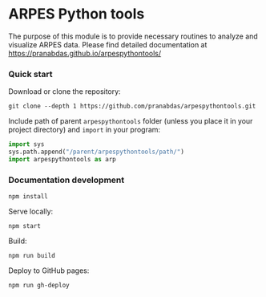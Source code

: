 # ARPES Python tools
The purpose of this module is to provide necessary routines to analyze and
visualize ARPES data. Please find detailed documentation at
<https://pranabdas.github.io/arpespythontools/>

### Quick start
Download or clone the repository:
```console
git clone --depth 1 https://github.com/pranabdas/arpespythontools.git
```

Include path of parent `arpespythontools` folder (unless you place it in your
project directory) and `import` in your program:
```python
import sys
sys.path.append("/parent/arpespythontools/path/")
import arpespythontools as arp
```

### Documentation development
```console
npm install
```

Serve locally:
```console
npm start
```

Build:
```console
npm run build
```

Deploy to GitHub pages:
```console
npm run gh-deploy
```
